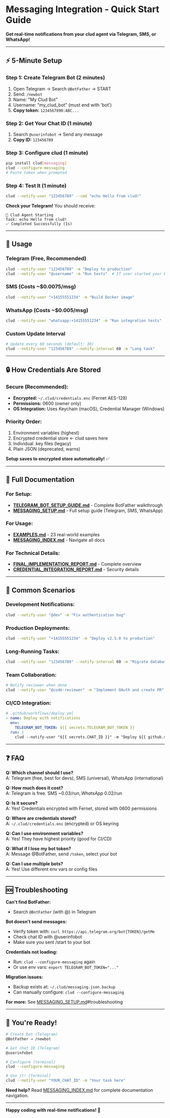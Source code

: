 # Messaging Integration - Quick Start Guide

**Get real-time notifications from your clud agent via Telegram, SMS, or WhatsApp!**

---

## ⚡ 5-Minute Setup

### Step 1: Create Telegram Bot (2 minutes)

1. Open Telegram → Search `@BotFather` → START
2. Send: `/newbot`
3. Name: "My Clud Bot"
4. Username: "my_clud_bot" (must end with 'bot')
5. **Copy token:** `1234567890:ABC...`

### Step 2: Get Your Chat ID (1 minute)

1. Search `@userinfobot` → Send any message
2. **Copy ID:** `123456789`

### Step 3: Configure clud (1 minute)

```bash
pip install clud[messaging]
clud --configure-messaging
# Paste token when prompted
```

### Step 4: Test It (1 minute)

```bash
clud --notify-user "123456789" --cmd "echo Hello from clud!"
```

**Check your Telegram!** You should receive:
```
🤖 Clud Agent Starting
Task: echo Hello from clud!
✅ Completed Successfully (1s)
```

---

## 📱 Usage

### Telegram (Free, Recommended)
```bash
clud --notify-user "123456789" -m "Deploy to production"
clud --notify-user "@username" -m "Run tests"  # If user started your bot
```

### SMS (Costs ~$0.0075/msg)
```bash
clud --notify-user "+14155551234" -m "Build Docker image"
```

### WhatsApp (Costs ~$0.005/msg)
```bash
clud --notify-user "whatsapp:+14155551234" -m "Run integration tests"
```

### Custom Update Interval
```bash
# Update every 60 seconds (default: 30)
clud --notify-user "123456789" --notify-interval 60 -m "Long task"
```

---

## 🔒 How Credentials Are Stored

### Secure (Recommended):
- **Encrypted:** `~/.clud/credentials.enc` (Fernet AES-128)
- **Permissions:** 0600 (owner only)
- **OS Integration:** Uses Keychain (macOS), Credential Manager (Windows)

### Priority Order:
1. Environment variables (highest)
2. Encrypted credential store ← clud saves here
3. Individual .key files (legacy)
4. Plain JSON (deprecated, warns)

**Setup saves to encrypted store automatically!** ✅

---

## 📖 Full Documentation

### For Setup:
- **[TELEGRAM_BOT_SETUP_GUIDE.md](./TELEGRAM_BOT_SETUP_GUIDE.md)** - Complete BotFather walkthrough
- **[MESSAGING_SETUP.md](./MESSAGING_SETUP.md)** - Full setup guide (Telegram, SMS, WhatsApp)

### For Usage:
- **[EXAMPLES.md](./EXAMPLES.md)** - 23 real-world examples
- **[MESSAGING_INDEX.md](./MESSAGING_INDEX.md)** - Navigate all docs

### For Technical Details:
- **[FINAL_IMPLEMENTATION_REPORT.md](./FINAL_IMPLEMENTATION_REPORT.md)** - Complete overview
- **[CREDENTIAL_INTEGRATION_REPORT.md](./CREDENTIAL_INTEGRATION_REPORT.md)** - Security details

---

## 🎯 Common Scenarios

### Development Notifications:
```bash
clud --notify-user "@dev" -m "Fix authentication bug"
```

### Production Deployments:
```bash
clud --notify-user "+14155551234" -m "Deploy v2.5.0 to production"
```

### Long-Running Tasks:
```bash
clud --notify-user "123456789" --notify-interval 60 -m "Migrate database schema"
```

### Team Collaboration:
```bash
# Notify reviewer when done
clud --notify-user "@code-reviewer" -m "Implement OAuth and create PR"
```

### CI/CD Integration:
```yaml
# .github/workflows/deploy.yml
- name: Deploy with notifications
  env:
    TELEGRAM_BOT_TOKEN: ${{ secrets.TELEGRAM_BOT_TOKEN }}
  run: |
    clud --notify-user "${{ secrets.CHAT_ID }}" -m "Deploy ${{ github.sha }}"
```

---

## ❓ FAQ

**Q: Which channel should I use?**  
A: Telegram (free, best for devs), SMS (universal), WhatsApp (international)

**Q: How much does it cost?**  
A: Telegram is free. SMS ~$0.03/run, WhatsApp ~$0.02/run

**Q: Is it secure?**  
A: Yes! Credentials encrypted with Fernet, stored with 0600 permissions

**Q: Where are credentials stored?**  
A: `~/.clud/credentials.enc` (encrypted) or OS keyring

**Q: Can I use environment variables?**  
A: Yes! They have highest priority (good for CI/CD)

**Q: What if I lose my bot token?**  
A: Message @BotFather, send `/token`, select your bot

**Q: Can I use multiple bots?**  
A: Yes! Use different env vars or config files

---

## 🆘 Troubleshooting

**Can't find BotFather:**
- Search `@BotFather` (with @) in Telegram

**Bot doesn't send messages:**
- Verify token with: `curl https://api.telegram.org/bot{TOKEN}/getMe`
- Check chat ID with @userinfobot
- Make sure you sent /start to your bot

**Credentials not loading:**
- Run: `clud --configure-messaging` again
- Or use env vars: `export TELEGRAM_BOT_TOKEN="..."`

**Migration issues:**
- Backup exists at: `~/.clud/messaging.json.backup`
- Can manually configure: `clud --configure-messaging`

**For more:** See [MESSAGING_SETUP.md](./MESSAGING_SETUP.md)#troubleshooting

---

## 🎉 You're Ready!

```bash
# Create bot (Telegram)
@BotFather → /newbot

# Get chat ID (Telegram)  
@userinfobot

# Configure (terminal)
clud --configure-messaging

# Use it! (terminal)
clud --notify-user "YOUR_CHAT_ID" -m "Your task here"
```

**Need help?** Read [MESSAGING_INDEX.md](./MESSAGING_INDEX.md) for complete documentation navigation.

---

**Happy coding with real-time notifications! 🚀**
